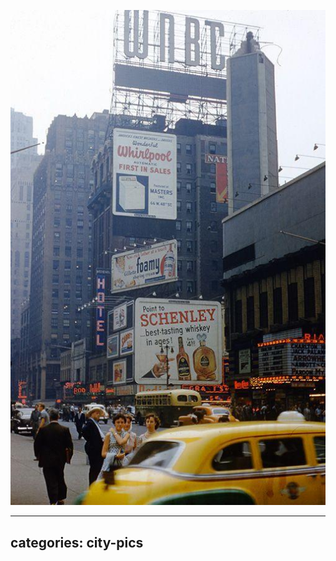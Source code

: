 ![nyc15](https://raw.githubusercontent.com/muneer78/muneer78.github.io/master/images/nyc15.jpeg)



---
categories: city-pics
---

